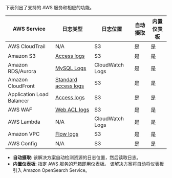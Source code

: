 下表列出了支持的 AWS 服务和相应的功能。

| AWS Service | 日志类型 | 日志位置 | 自动摄取 | 内置仪表板 |
| ----------- | -------- |------------------ |  ---------- |  ---------- |
| AWS CloudTrail | N/A | S3 | 是 | 是 |
| Amazon S3 | [Access logs](https://docs.aws.amazon.com/AmazonS3/latest/userguide/ServerLogs.html) | S3 | 是 | 是 |
| Amazon RDS/Aurora | [MySQL Logs](https://docs.aws.amazon.com/AmazonRDS/latest/UserGuide/USER_LogAccess.MySQL.LogFileSize.html) | CloudWatch Logs | 是 | 是 |
| Amazon CloudFront | [Standard access logs](https://docs.aws.amazon.com/AmazonCloudFront/latest/DeveloperGuide/AccessLogs.html) | S3 | 是 | 是 |
| Application Load Balancer | [Access logs](https://docs.aws.amazon.com/elasticloadbalancing/latest/application/load-balancer-access-logs.html) | S3 | 是 | 是 |
| AWS WAF | [Web ACL logs](https://docs.aws.amazon.com/waf/latest/developerguide/logging.html) | S3 | 是 | 是 |
| AWS Lambda | N/A | CloudWatch Logs | 是 | 是 |
| Amazon VPC | [Flow logs](https://docs.aws.amazon.com/vpc/latest/userguide/flow-logs.html) | S3 | 是 | 是 |
| AWS Config | N/A | S3 | 是 | 是 |

* **自动摄取**: 该解决方案自动检测资源的日志位置，然后读取日志。
* **内置仪表板**: 指定 AWS 服务的开箱即用仪表板。 该解决方案将自动将仪表板引入 Amazon OpenSearch Service。